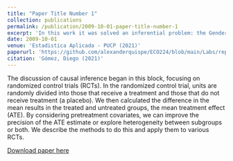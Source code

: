 ```yaml
---
title: "Paper Title Number 1"
collection: publications
permalink: /publication/2009-10-01-paper-title-number-1
excerpt: 'In this work it was solved an inferential problem: the Gender Wage Gap'
date: 2009-10-01
venue: 'Estadistica Aplicada - PUCP (2021)'
paperurl: 'https://github.com/alexanderquispe/ECO224/blob/main/Labs/replication_1/group2_lab_R.ipynb'
citation: 'Gómez, Diego (2021)'
---
```

The discussion of causal inference began in this block, focusing on randomized control trials (RCTs). In the randomized control trial, units are randomly divided into those that receive a treatment and those that do not receive treatment (a placebo). We then calculated the difference in the mean results in the treated and untreated groups, the mean treatment effect (ATE). By considering pretreatment covariates, we can improve the precision of the ATE estimate or explore heterogeneity between subgroups or both. We describe the methods to do this and apply them to various RCTs.


[Download paper here](https://github.com/alexanderquispe/ECO224/blob/main/Labs/replication_1/group2_lab_R.ipynb)

